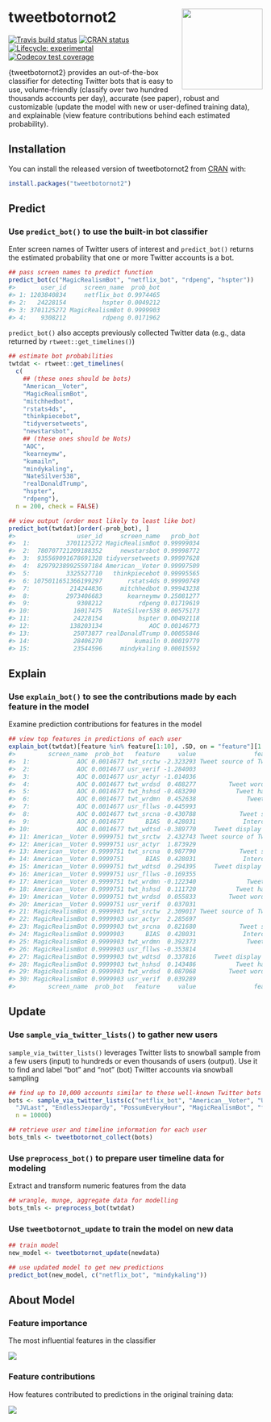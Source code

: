 
<!-- README.md is generated from README.Rmd. Please edit that file -->

# tweetbotornot2 <img src="man/figures/logo.png" width="160px" align="right" />

<!-- badges: start -->

[![Travis build
status](https://travis-ci.org/mkearney/tweetbotornot2.svg?branch=master)](https://travis-ci.org/mkearney/tweetbotornot2)
[![CRAN
status](https://www.r-pkg.org/badges/version/tweetbotornot2)](https://CRAN.R-project.org/package=tweetbotornot2)
[![Lifecycle:
experimental](https://img.shields.io/badge/lifecycle-experimental-orange.svg)](https://www.tidyverse.org/lifecycle/#experimental)
[![Codecov test
coverage](https://codecov.io/gh/mkearney/tweetbotornot2/branch/master/graph/badge.svg)](https://codecov.io/gh/mkearney/tweetbotornot2?branch=master)
<!-- badges: end -->

{tweetbotornot2} provides an out-of-the-box classifier for detecting
Twitter bots that is easy to use, volume-friendly (classify over two
hundred thousands accounts per day), accurate (see paper), robust and
customizable (update the model with new or user-defined training data),
and explainable (view feature contributions behind each estimated
probability).

## Installation

You can install the released version of tweetbotornot2 from
[CRAN](https://CRAN.R-project.org) with:

``` r
install.packages("tweetbotornot2")
```

## Predict

### Use `predict_bot()` to use the built-in bot classifier

Enter screen names of Twitter users of interest and `predict_bot()`
returns the estimated probability that one or more Twitter accounts is a
bot.

``` r
## pass screen names to predict function
predict_bot(c("MagicRealismBot", "netflix_bot", "rdpeng", "hspter"))
#>       user_id     screen_name  prob_bot
#> 1: 1203840834     netflix_bot 0.9974465
#> 2:   24228154          hspter 0.0049212
#> 3: 3701125272 MagicRealismBot 0.9999903
#> 4:    9308212          rdpeng 0.0171962
```

`predict_bot()` also accepts previously collected Twitter data (e.g.,
data returned by `rtweet::get_timelines()`)

``` r
## estimate bot probabilities
twtdat <- rtweet::get_timelines(
  c(
    ## (these ones should be bots)
    "American__Voter",
    "MagicRealismBot", 
    "mitchhedbot",
    "rstats4ds", 
    "thinkpiecebot", 
    "tidyversetweets", 
    "newstarsbot",
    ## (these ones should be Nots)
    "AOC", 
    "kearneymw", 
    "kumailn", 
    "mindykaling", 
    "NateSilver538", 
    "realDonaldTrump", 
    "hspter",
    "rdpeng"),
  n = 200, check = FALSE)

## view output (order most likely to least like bot)
predict_bot(twtdat)[order(-prob_bot), ]
#>                 user_id     screen_name   prob_bot
#>  1:          3701125272 MagicRealismBot 0.99999034
#>  2:  780707721209188352     newstarsbot 0.99998772
#>  3:  935569091678691328 tidyversetweets 0.99997628
#>  4:  829792389925597184 American__Voter 0.99997509
#>  5:          3325527710   thinkpiecebot 0.99995565
#>  6: 1075011651366199297       rstats4ds 0.99990749
#>  7:           214244836     mitchhedbot 0.99943238
#>  8:          2973406683       kearneymw 0.25081277
#>  9:             9308212          rdpeng 0.01719619
#> 10:            16017475   NateSilver538 0.00575173
#> 11:            24228154          hspter 0.00492118
#> 12:           138203134             AOC 0.00146773
#> 13:            25073877 realDonaldTrump 0.00055846
#> 14:            28406270         kumailn 0.00019779
#> 15:            23544596     mindykaling 0.00015592
```

## Explain

### Use `explain_bot()` to see the contributions made by each feature in the model

Examine prediction contributions for features in the model

``` r
## view top features in predictions of each user
explain_bot(twtdat)[feature %in% feature[1:10], .SD, on = "feature"][1:30, -1]
#>         screen_name  prob_bot   feature     value                feature_description
#>  1:             AOC 0.0014677 twt_srctw -2.323293 Tweet source of Twitter (official)
#>  2:             AOC 0.0014677 usr_verif -1.284003                      User verified
#>  3:             AOC 0.0014677 usr_actyr -1.014036                   User account age
#>  4:             AOC 0.0014677 twt_wrdsd  0.488277         Tweet word count variation
#>  5:             AOC 0.0014677 twt_hshsd -0.483290           Tweet hashtags variation
#>  6:             AOC 0.0014677 twt_wrdmn  0.452638              Tweet word count mean
#>  7:             AOC 0.0014677 usr_fllws -0.445993                     User followers
#>  8:             AOC 0.0014677 twt_srcna -0.430788            Tweet source of unknown
#>  9:             AOC 0.0014677      BIAS  0.428031             Intercept (y when x=0)
#> 10:             AOC 0.0014677 twt_wdtsd -0.389770     Tweet display widht variatiojn
#> 11: American__Voter 0.9999751 twt_srctw  2.432743 Tweet source of Twitter (official)
#> 12: American__Voter 0.9999751 usr_actyr  1.873929                   User account age
#> 13: American__Voter 0.9999751 twt_srcna  0.987790            Tweet source of unknown
#> 14: American__Voter 0.9999751      BIAS  0.428031             Intercept (y when x=0)
#> 15: American__Voter 0.9999751 twt_wdtsd  0.294395     Tweet display widht variatiojn
#> 16: American__Voter 0.9999751 usr_fllws -0.169355                     User followers
#> 17: American__Voter 0.9999751 twt_wrdmn -0.122340              Tweet word count mean
#> 18: American__Voter 0.9999751 twt_hshsd  0.111720           Tweet hashtags variation
#> 19: American__Voter 0.9999751 twt_wrdsd  0.055833         Tweet word count variation
#> 20: American__Voter 0.9999751 usr_verif  0.037031                      User verified
#> 21: MagicRealismBot 0.9999903 twt_srctw  2.309017 Tweet source of Twitter (official)
#> 22: MagicRealismBot 0.9999903 usr_actyr  2.285697                   User account age
#> 23: MagicRealismBot 0.9999903 twt_srcna  0.821680            Tweet source of unknown
#> 24: MagicRealismBot 0.9999903      BIAS  0.428031             Intercept (y when x=0)
#> 25: MagicRealismBot 0.9999903 twt_wrdmn  0.392373              Tweet word count mean
#> 26: MagicRealismBot 0.9999903 usr_fllws -0.353814                     User followers
#> 27: MagicRealismBot 0.9999903 twt_wdtsd  0.337816     Tweet display widht variatiojn
#> 28: MagicRealismBot 0.9999903 twt_hshsd  0.143486           Tweet hashtags variation
#> 29: MagicRealismBot 0.9999903 twt_wrdsd  0.087068         Tweet word count variation
#> 30: MagicRealismBot 0.9999903 usr_verif  0.039289                      User verified
#>         screen_name  prob_bot   feature     value                feature_description
```

## Update

### Use `sample_via_twitter_lists()` to gather new users

`sample_via_twitter_lists()` leverages Twitter lists to snowball sample
from a few users (input) to hundreds or even thousands of users
(output). Use it to find and label “bot” and “not” (bot) Twitter
accounts via snowball sampling

``` r
## find up to 10,000 accounts similar to these well-known Twitter bots
bots <- sample_via_twitter_lists(c("netflix_bot", "American__Voter", "UTLEGtracker", 
  "JVLast", "EndlessJeopardy", "PossumEveryHour", "MagicRealismBot", "factbot1"), 
  n = 10000)

## retrieve user and timeline information for each user
bots_tmls <- tweetbotornot_collect(bots)
```

### Use `preprocess_bot()` to prepare user timeline data for modeling

Extract and transform numeric features from the data

``` r
## wrangle, munge, aggregate data for modelling
bots_tmls <- preprocess_bot(twtdat)
```

### Use `tweetbotornot_update` to train the model on new data

``` r
## train model
new_model <- tweetbotornot_update(newdata)

## use updated model to get new predictions
predict_bot(new_model, c("netflix_bot", "mindykaling"))
```

## About Model

### Feature importance

The most influential features in the classifier

![](man/figures/README-import.png)

### Feature contributions

How features contributed to predictions in the original training data:

![](man/figures/README-shap.png)
